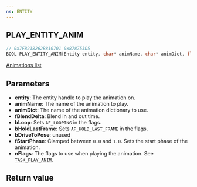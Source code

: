 ```yaml
---
ns: ENTITY
---
```

## PLAY_ENTITY_ANIM

```c
// 0x7FB218262B810701 0x878753D5
BOOL PLAY_ENTITY_ANIM(Entity entity, char* animName, char* animDict, float fBlendDelta, BOOL bLoop, BOOL bHoldLastFrame, BOOL bDriveToPose, float fStartPhase, cs_type(Any) int nFlags);
```

[Animations list](https://alexguirre.github.io/animations-list/)

## Parameters
* **entity**: The entity handle to play the animation on.
* **animName**: The name of the animation to play.
* **animDict**: The name of the animation dictionary to use.
* **fBlendDelta**: Blend in and out time.
* **bLoop**: Sets `AF_LOOPING` in the flags.
* **bHoldLastFrame**: Sets `AF_HOLD_LAST_FRAME` in the flags.
* **bDriveToPose**: unused
* **fStartPhase**: Clamped between `0.0` and `1.0`. Sets the start phase of the animation.
* **nFlags**: The flags to use when playing the animation. See [`TASK_PLAY_ANIM`](#_0xEA47FE3719165B94).

## Return value
